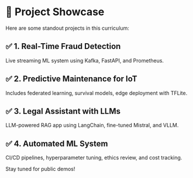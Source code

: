 # 🚀 Project Showcase

Here are some standout projects in this curriculum:

## ✅ 1. Real-Time Fraud Detection
Live streaming ML system using Kafka, FastAPI, and Prometheus.

## ✅ 2. Predictive Maintenance for IoT
Includes federated learning, survival models, edge deployment with TFLite.

## ✅ 3. Legal Assistant with LLMs
LLM-powered RAG app using LangChain, fine-tuned Mistral, and VLLM.

## ✅ 4. Automated ML System
CI/CD pipelines, hyperparameter tuning, ethics review, and cost tracking.

Stay tuned for public demos!